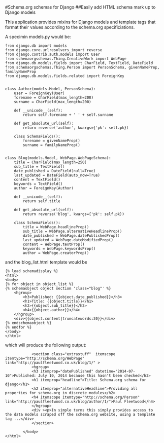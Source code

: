 #Schema.org schemas for Django
##Easily add HTML schema mark up to Django models

This application provides mixins for Django models and template tags that format their values according to the schema.org specificiations.

A specimin models.py would be:

	from django.db import models
	from django.core.urlresolvers import reverse
	from django.contrib.auth.models import User
	from schemaorgschemas.Thing.CreativeWork import WebPage
	from django.db.models.fields import CharField, TextField, DateField
	from schemaorgschemas.Thing.Person import PersonSchema, givenNameProp, familyNameProp
	from django.db.models.fields.related import ForeignKey


	class Author(models.Model, PersonSchema):
		user = ForeignKey(User)
		forename = CharField(max_length=200)
		surname = CharField(max_length=200)

		def __unicode__(self):
			return self.forename + ' ' + self.surname

		def get_absolute_url(self):
			return reverse('author', kwargs={'pk': self.pk})

		class SchemaFields():
			forename = givenNameProp()
			surname = familyNameProp()


	class Blog(models.Model, WebPage.WebPageSchema):
		title = CharField(max_length=250)
		sub_title = TextField()
		date_published = DateField(null=True)
		last_updated = DateField(auto_now=True)
		content = TextField()
		keywords = TextField()
		author = ForeignKey(Author)

		def __unicode__(self):
			return self.title

		def get_absolute_url(self):
			return reverse('blog', kwargs={'pk': self.pk})

		class SchemaFields():
			title = WebPage.headlineProp()
			sub_title = WebPage.alternativeHeadlineProp()
			date_published = WebPage.datePublishedProp()
			last_updated = WebPage.dateModifiedProp()
			content = WebPage.textProp()
			keywords = WebPage.keywordsProp()
			author = WebPage.creatorProp()

and the blog_list.html template would be

	{% load schemadisplay %}
	<html>
	<body>
	{% for object in object_list %}
	{% schemaobject object section 'class="blog"' %}
		<hgroup>
			<h3>Published: {{object.date_published}}</h3>
			<h1>Title: {{object.title}}</h1>
			<h2>{{object.sub_title}}</h2>
			<h4>{{object.author}}</h4>
		</hgroup>
		<div>{{object.content|truncatewords:30}}</div>
	{% endschemaobject %}
	{% endfor %}
	</body>
	</html>

which will produce the following output:
	<html>
			<body>
				
				<section class="extrastuff"  itemscope itemtype="http://schema.org/WebPage" link="http://paulfleetwood.co.uk/blog/1/" >
				<hgroup>
				<h3 itemprop="datePublished" datetime="2014-07-10">Published: July 10, 2014 because this hasn't been checked</h3>
				<h1 itemprop="headline">Title: Schema.org schema for django</h1>
				<h2 itemprop="alternativeHeadline">Providing all properties for schema.org in discrete modules</h2>
				<h4 itemscope itemtype="http://schema.org/Person" link="http://paulfleetwood.co.uk/blog/author/1/">Paul Fleetwood</h4>
				</hgroup>
				<div ><p>In simple terms this simply provides access to the data models scraped off the schema.org website, using a template tag ...</div>
				</section>
				
			</body>
	</html>